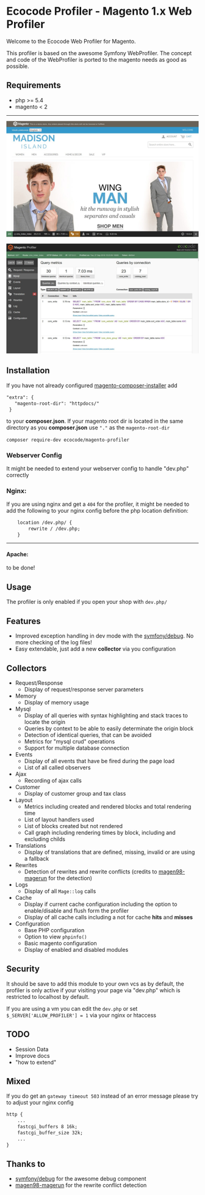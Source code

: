 # Ecocode Profiler - Magento 1.x Web Profiler


Welcome to the Ecocode Web Profiler for Magento.

This profiler is based on the awesome Symfony WebProfiler.
The concept and code of the WebProfiler is ported to the magento needs as good as possible.


## Requirements
* php >= 5.4
* magento < 2

---
![Toolbar](/docs/image/toolbar.jpg "Toolbar")


![Profiler](/docs/image/profiler.jpg "Profiler")


## Installation

If you have not already configured [magento-composer-installer][1] add
```
"extra": {
   "magento-root-dir": "httpdocs/"
 }
```
to your **composer.json**. If your magento root dir is located in the same directory as you **composer.json** use `"."` as the `magento-root-dir`

`composer require-dev ecocode/magento-profiler`

### Webserver Config
It might be needed to extend your webserver config to handle "dev.php" correctly

### Nginx:
If you are using nginx and get a `404` for the profiler, it might be needed to add the following to your nginx config before the php location definition:
```
    location /dev.php/ {
        rewrite / /dev.php;
    }
```
---
#### Apache:
to be done!

## Usage
The profiler is only enabled if you open your shop with `dev.php/` 

## Features
* Improved exception handling in dev mode with the [symfony/debug][2]. No more checking of the log files!
* Easy extendable, just add a new **collector** via you configuration

## Collectors
* Request/Response
  * Display of request/response server parameters
* Memory
  * Display of memory usage 
* Mysql
  * Display of all queries with syntax highlighting and stack traces to locate the origin
  * Queries by context to be able to easily determinate the origin block
  * Detection of identical queries, that can be avoided
  * Metrics for "mysql crud" operations
  * Support for multiple database connection
* Events
  * Display of all events that have be fired during the page load
  * List of all called observers
* Ajax
  * Recording of ajax calls
* Customer
  * Display of customer group and tax class 
* Layout
  * Metrics including created and rendered blocks and total rendering time
  * List of layout handlers used
  * List of blocks created but not rendered
  * Call graph including rendering times by block, including and excluding childs
* Translations
  * Display of translations that are defined, missing, invalid or are using a fallback
* Rewrites
  * Detection of rewrites and rewrite conflicts (credits to [magen98-magerun][3] for the detection)
* Logs
  * Display of all `Mage::log` calls
* Cache
  * Display if current cache configuration including the option to enable/disable and flush form the profiler
  * Display of all cache calls including a not for cache **hits** and **misses**
* Configuration
  * Base PHP configuration
  * Option to view `phpinfo()`
  * Basic magento configuration
  * Display of enabled and disabled modules

## Security
It should be save to add this module to your own vcs as by default, the profiler
is only active if your visiting your page via "dev.php" which is restricted to 
localhost by default.

If you are using a vm you can edit the `dev.php` or set `$_SERVER['ALLOW_PROFILER'] = 1` 
via your nginx or htaccess

## TODO
* Session Data
* Improve docs
* "how to extend"



## Mixed
If you do get an `gateway timeout 503` instead of an error message please try to adjust your
nginx config
```
http {
    ...
    fastcgi_buffers 8 16k;
    fastcgi_buffer_size 32k;
    ...
}
```

## Thanks to
* [symfony/debug][2] for the awesome debug component
* [magen98-magerun][3] for the rewrite conflict detection


[1]: https://github.com/Cotya/magento-composer-installer
[2]: https://github.com/symfony/debug
[3]: https://github.com/netz98/n98-magerun
